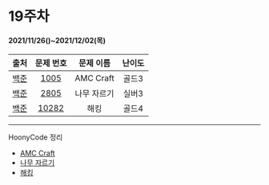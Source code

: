 # 19주차
#### 2021/11/26()~2021/12/02(목)

|               출처               |                   문제 번호                    |  문제 이름  | 난이도 |
| :------------------------------: | :--------------------------------------------: | :---------: | :----: |
| [백준](https://www.acmicpc.net/) |  [1005](https://www.acmicpc.net/problem/1005)  |  AMC Craft  | 골드3  |
| [백준](https://www.acmicpc.net/) |  [2805](https://www.acmicpc.net/problem/2805)  | 나무 자르기 | 실버3  |
| [백준](https://www.acmicpc.net/) | [10282](https://www.acmicpc.net/problem/10282) |    해킹     | 골드4  |




---

HoonyCode 정리

- [AMC Craft](https://pointy-rubidium-c66.notion.site/ACM-Craft-02721f663b0a4b01ac8d9cab31d2f8c6)
- [나무 자르기](https://pointy-rubidium-c66.notion.site/6761fe848faf4fb089ec460d41e2cc8c)
- [해킹](https://pointy-rubidium-c66.notion.site/7c2843e741e24ce69cf7d0ee2eb7acba)